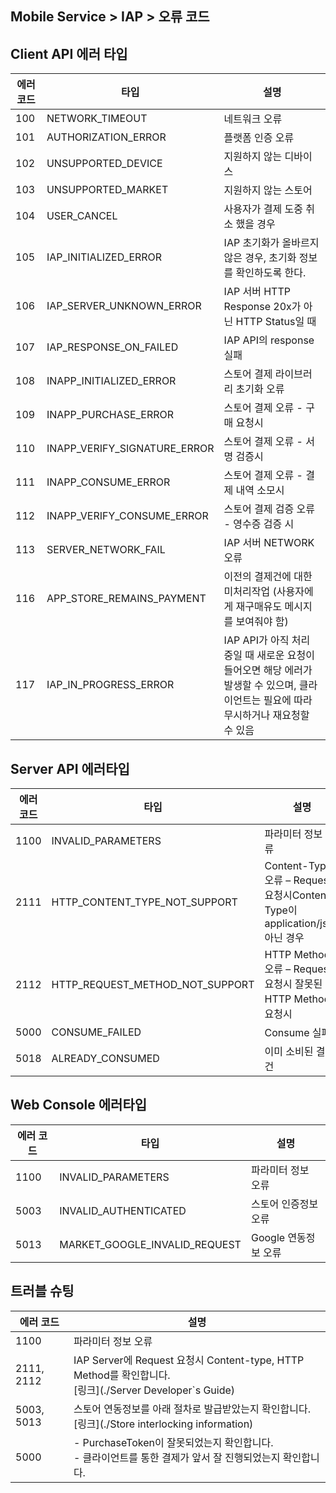 ## Mobile Service > IAP > 오류 코드

## Client API 에러 타입

| 에러 코드 | 타입 | 설명 |
| ---------- | ----- | ----- |
| 100 |  NETWORK_TIMEOUT |  네트워크 오류 |
| 101 |  AUTHORIZATION_ERROR |  플랫폼 인증 오류 |
| 102 |  UNSUPPORTED_DEVICE |  지원하지 않는 디바이스 |
| 103 |  UNSUPPORTED_MARKET |  지원하지 않는 스토어 |
| 104 |  USER_CANCEL |  사용자가 결제 도중 취소 했을 경우 |
| 105 |  IAP_INITIALIZED_ERROR |  IAP 초기화가 올바르지 않은 경우, 초기화 정보를 확인하도록 한다. |
| 106 |  IAP_SERVER_UNKNOWN_ERROR |  IAP 서버 HTTP Response 20x가 아닌 HTTP Status일 때 |
| 107 |  IAP_RESPONSE_ON_FAILED |  IAP API의 response 실패 |
| 108 |  INAPP_INITIALIZED_ERROR |  스토어 결제 라이브러리 초기화 오류 |
| 109 |  INAPP_PURCHASE_ERROR |  스토어 결제 오류 - 구매 요청시 |
| 110 |  INAPP_VERIFY_SIGNATURE_ERROR |  스토어 결제 오류 - 서명 검증시 |
| 111 |  INAPP_CONSUME_ERROR |  스토어 결제 오류 - 결제 내역 소모시 |
| 112 |  INAPP_VERIFY_CONSUME_ERROR |  스토어 결제 검증 오류 - 영수증 검증 시 |
| 113 |	 SERVER_NETWORK_FAIL |  IAP 서버 NETWORK 오류 |
| 116 |	 APP_STORE_REMAINS_PAYMENT | 이전의 결제건에 대한 미처리작업 (사용자에게 재구매유도 메시지를 보여줘야 함) |
| 117 |  IAP_IN_PROGRESS_ERROR | IAP API가 아직 처리 중일 때 새로운 요청이 들어오면 해당 에러가 발생할 수 있으며, 클라이언트는 필요에 따라 무시하거나 재요청할 수 있음 |

## Server API 에러타입

|에러 코드|	타입|	설명|
|---|---|---|
|1100|	INVALID_PARAMETERS|	파라미터 정보 오류|
|2111|	HTTP_CONTENT_TYPE_NOT_SUPPORT|	Content-Type 오류 – Request 요청시Content-Type이 application/json 아닌 경우|
|2112|	HTTP_REQUEST_METHOD_NOT_SUPPORT|	HTTP Method 오류 – Request 요청시 잘못된 HTTP Method로 요청시|
|5000|	CONSUME_FAILED|	Consume 실패|
|5018|	ALREADY_CONSUMED|	이미 소비된 결제건|



## Web Console 에러타입

|에러 코드|	타입|	설명|
|---|---|---|
|1100|	INVALID_PARAMETERS|	파라미터 정보 오류|
|5003|	INVALID_AUTHENTICATED|	스토어 인증정보 오류|
|5013|	MARKET_GOOGLE_INVALID_REQUEST|	Google 연동정보 오류|

## 트러블 슈팅

|에러 코드|	설명|
|---|---|
|1100|	파라미터 정보 오류|
|2111, 2112|	IAP Server에 Request 요청시 Content-type, HTTP Method를 확인합니다.<br/> [링크](./Server Developer`s Guide) |
|5003, 5013|	스토어 연동정보를 아래 절차로 발급받았는지 확인합니다. <br/> [링크](./Store interlocking information) |
|5000| - PurchaseToken이 잘못되었는지 확인합니다. <br/> - 클라이언트를 통한 결제가 앞서 잘 진행되었는지 확인합니다.|

